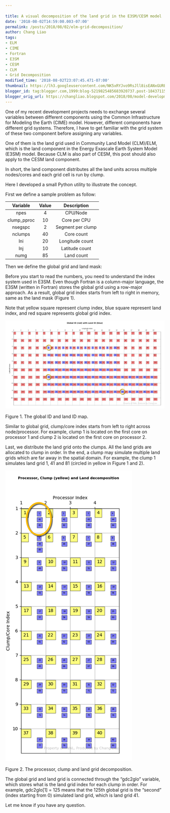 ```yaml
---
 
title: A visual decomposition of the land grid in the E3SM/CESM model
date: '2018-08-02T14:59:00.003-07:00'
permalink: /posts/2018/08/02/elm-grid-decomposition/
author: Chang Liao
tags:
- ELM
- CIME
- Fortran
- E3SM
- CESM
- CLM
- Grid Decomposition
modified_time: '2018-08-02T23:07:45.471-07:00'
thumbnail: https://lh3.googleusercontent.com/NK5xRYJvo9RsJll8isEANxGUREJvm8rQSW8YuM4LLHByuSW3wIO5bMHW15nzwgP5zqKmXBnKlkv5-O0RQ5iZbcXOI4nszOVLVgzLOaDsibN32vfbo0puI3KqQE9afOQ8LHGEem-4PQG3Ew=s72-c
blogger_id: tag:blogger.com,1999:blog-5219825485683920737.post-1843711549862235551
blogger_orig_url: https://changliao.blogspot.com/2018/08/model-development-005.html
---
```


One of my recent development projects needs to exchange several variables between different components using the Common Infrastructure for Modeling the Earth (CIME) model. However, different components have different grid systems. Therefore, I have to get familiar with the grid system of these two component before assigning any variables.

One of them is the land grid used in Community Land Model (CLM)/ELM, which is the land component in the Energy Exascale Earth System Model (E3SM) model. Because CLM is also part of CESM, this post should also apply to the CESM land component.

In short, the land component distributes all the land units across multiple nodes/cores and each grid cell is run by clump.

Here I developed a small Python utility to illustrate the concept.

First we define a sample problem as follow:

|   Variable   | Value |    Description    |
|:------------:|:-----:|:-----------------:|
|     npes     |   4   |      CPU/Node     |
| clump_pproc  |   10  |    Core per CPU   |
|   nsegspc    |   2   | Segment per clump |
|    nclumps   |   40  |     Core count    |
|      lni     |   20  |  Longitude count  |
|      lnj     |   10  |   Latitude count  |
|     numg     |   85  |     Land count    |

Then we define the global grid and land mask:

Before you start to read the numbers, you need to understand the index system used in E3SM.
Even though Fortran is a column-major language, the E3SM (written in Fortran) stores the global grid using a row-major approach. As a result, global grid index starts from left to right in memory, same as the land mask (Figure 1).

Note that yellow square represent clump index, blue square represent land index, and red square represents global grid index.

![Figure 1](https://github.com/changliao/science/blob/main/_figure/elm/land_mask.png?raw=true)

Figure 1. The global ID and land ID map.


Similar to global grid, clump/core index starts from left to right across node/processor. For example, clump 1 is located on the first core on processor 1 and clump 2 is located on the first core on processor 2.

Last, we distribute the land grid onto the clumps. All the land grids are allocated to clump in order. In the end, a clump may simulate multiple land grids which are far away in the spatial domain. For example, the clump 1 simulates land grid 1, 41 and 81 (circled in yellow in Figure 1 and 2).


![Figure 2](https://github.com/changliao/science/blob/main/_figure/elm/elm_clump.png?raw=true)

Figure 2. The processor, clump and land grid decomposition.


The global grid and land grid is connected through the “gdc2glo” variable, which stores what is the land grid index for each clump in order. For example, gdc2glo[1] = 125 means that the 125th global grid is the “second” (index starting from 0) simulated land grid, which is land grid 41.

Let me know if you have any question.